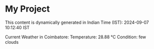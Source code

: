 # My Project

This content is dynamically generated in Indian Time (IST): 2024-09-07 10:12:40 IST


Current Weather in Coimbatore:
Temperature: 28.88 °C
Condition: few clouds
